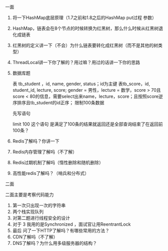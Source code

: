 一面

1. 将一下HashMap底层原理（1.7之前和1.8之后的HashMap put过程 参数）

2. HashMap，链表会在8个节点的时候转换为红黑树，那么什么时候从红黑树退化成链表

3. 红黑树的定义讲一下（不会）为什么链表要转化成红黑树（而不是其他的树类型）

4. ThreadLocal讲一下你了解的？用过嘛？用过的话讲一下你的思路

5. 数据库题

   表 tb_student ，id, name, gender, status；id为主键
    表tb_score，id, student_id, lecture, score;
    gender = 男性，lecture = 数学，score > 70且score < 80的信息，需要select出来name，lecture，score；且按照score逆序排序且tb_student的id正序；
    限制100条数据

   先写语句

   limit 100 这个语句 是满足了100条的结果就返回还是全部查询结束了在返回前100条？

6. Redis了解吗？你讲一下

7. Redis内存管理了解吗（不了解）

8. Redis过期机制了解吗（惰性删除和随机删除）

9. 高性能redis了解吗？（哨兵和分布式）

二面

二面主要是考察代码能力

1. 第一次只出现一次的字符串
2. 两个栈实现队列
3. 对第二题进行线程安全的设计
4. 对于 3 我用的是Synchronized ，面试官让用ReentrantLock
5. 最后 问了一下HTTP了解吗？有哪些常用的方法？
6. CDN了解吗（不了解）
7. DNS了解吗？为什么用多级服务器的结构？